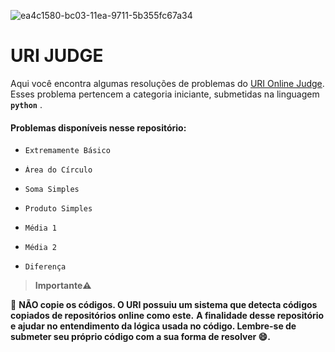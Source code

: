![ea4c1580-bc03-11ea-9711-5b355fc67a34](https://user-images.githubusercontent.com/82355865/120260326-0caf3e80-c26c-11eb-9b0a-a32b460a3e21.png)
# URI JUDGE
Aqui você encontra algumas resoluções de problemas do [URI Online Judge](https://www.urionlinejudge.com.br/). Esses problema pertencem a categoria iniciante, submetidas na linguagem <b>`python`</b> .


#### Problemas disponíveis nesse repositório:
*     Extremamente Básico
*     Área do Círculo
*     Soma Simples
*     Produto Simples
*     Média 1
*     Média 2
*     Diferença


>  <b> Importante⚠️ </b>

🚫 **NÃO copie os códigos. O URI possuiu um sistema que detecta códigos copiados de repositórios online como este.**
**A finalidade desse repositório e ajudar no entendimento da lógica usada no código. Lembre-se de submeter seu próprio código com a sua forma de resolver :smile:.**
